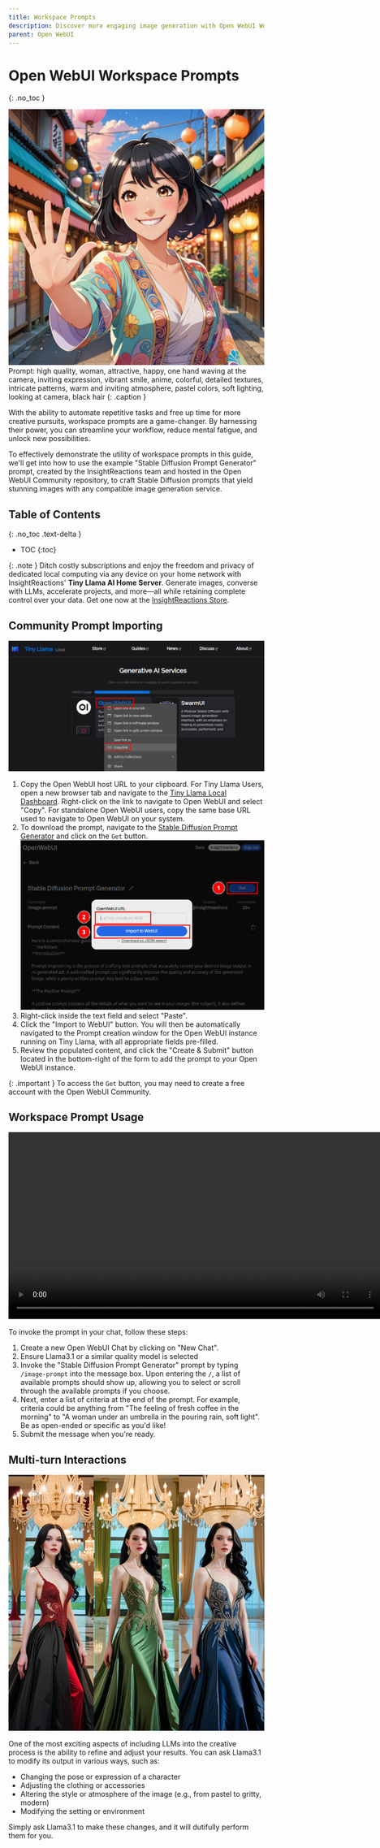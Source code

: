 ```yaml
---
title: Workspace Prompts
description: Discover more engaging image generation with Open WebUI Workspace Prompts - A step-by-step guide to automating creative output and refining your prompts with LLMs.
parent: Open WebUI
---
```

# Open WebUI Workspace Prompts
{: .no_toc }

![An image of a young woman waving at the camera, anime](sd-image-prompt-example.jpeg)
Prompt: high quality, woman, attractive, happy, one hand waving at the camera, inviting expression, vibrant smile, anime, colorful, detailed textures, intricate patterns, warm and inviting atmosphere, pastel colors, soft lighting, looking at camera, black hair
{: .caption }

With the ability to automate repetitive tasks and free up time for more creative pursuits, workspace prompts are a game-changer. By harnessing their power, you can streamline your workflow, reduce mental fatigue, and unlock new possibilities.

To effectively demonstrate the utility of workspace prompts in this guide, we'll get into how to use the example "Stable Diffusion Prompt Generator" prompt, created by the InsightReactions team and hosted in the Open WebUI Community repository, to craft Stable Diffusion prompts that yield stunning images with any compatible image generation service.

## Table of Contents
{: .no_toc .text-delta }

- TOC
{:toc}

{: .note }
Ditch costly subscriptions and enjoy the freedom and privacy of dedicated local computing via any device on your home network with InsightReactions' **Tiny Llama AI Home Server**. Generate images, converse with LLMs, accelerate projects, and more—all while retaining complete control over your data. Get one now at the [InsightReactions Store](https://insightreactions.com/store).

## Community Prompt Importing

![How to Copy the Open WebUI URL within the Tiny Llama Local Dashboard](copy-url.png)
1. Copy the Open WebUI host URL to your clipboard. For Tiny Llama Users, open a new browser tab and navigate to the [Tiny Llama Local Dashboard](http://tinyllama.local). Right-click on the link to navigate to Open WebUI and select "Copy". For standalone Open WebUI users, copy the same base URL used to navigate to Open WebUI on your system.
2. To download the prompt, navigate to the [Stable Diffusion Prompt Generator](https://openwebui.com/p/insightreactions/image-prompt/) and click on the `Get` button.
    ![An image demonstrating the procedure](paste-url.png)
3. Right-click inside the text field and select "Paste".
4. Click the "Import to WebUI" button. You will then be automatically navigated to the Prompt creation window for the Open WebUI instance running on Tiny Llama, with all appropriate fields pre-filled.
5. Review the populated content, and click the "Create & Submit" button located in the bottom-right of the form to add the prompt to your Open WebUI instance.

{: .important }
To access the `Get` button, you may need to create a free account with the Open WebUI Community.

## Workspace Prompt Usage

<video width="736" controls autoplay loop>
    <source src="prompt-crafting.mp4" type="video/mp4">
    Your browser does not support the video tag.
</video>

To invoke the prompt in your chat, follow these steps:

1. Create a new Open WebUI Chat by clicking on "New Chat".
2. Ensure Llama3.1 or a similar quality model is selected
3. Invoke the "Stable Diffusion Prompt Generator" prompt by typing `/image-prompt` into the message box. Upon entering the `/`, a list of available prompts should show up, allowing you to select or scroll through the available prompts if you choose.
4. Next, enter a list of criteria at the end of the prompt. For example, criteria could be anything from "The feeling of fresh coffee in the morning" to "A woman under an umbrella in the pouring rain, soft light". Be as open-ended or specific as you'd like!
5. Submit the message when you're ready.

## Multi-turn Interactions
![An image of a woman wearing dresses of various colors](prompt-refining.png)

One of the most exciting aspects of including LLMs into the creative process is the ability to refine and adjust your results. You can ask Llama3.1 to modify its output in various ways, such as:

- Changing the pose or expression of a character
- Adjusting the clothing or accessories
- Altering the style or atmosphere of the image (e.g., from pastel to gritty, modern)
- Modifying the setting or environment

Simply ask Llama3.1 to make these changes, and it will dutifully perform them for you.
